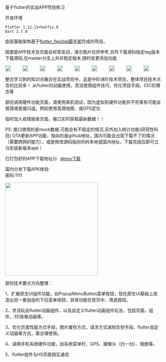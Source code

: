 基于flutter的实战APP项目练习

开发环境
```
Flutter 1.12.13+hotfix.8
Dart 2.7.0
```

底层基础架构基于[flutter_flexible脚手架](https://github.com/tec8297729/flutter_flexible "flutter_flexible脚手架")完成的项目。


因里面APP技术及页面会经常变动，演示图片仅供参考,另外下载源码指定tag版本下载源码,在master分支上并非稳定版本,随时变更添加功能.

<div style="display:flex; justify-content: space-evenly;">
<img src="https://github.com/tec8297729/shop_demo_flutter/blob/master/demo/demo1.png?raw=true" width="33%">
<img src="https://github.com/tec8297729/shop_demo_flutter/blob/master/demo/demo2.png?raw=true" width="33%">
<img src="https://github.com/tec8297729/shop_demo_flutter/blob/master/demo/demo3.png?raw=true" width="33%">
<img src="https://github.com/tec8297729/shop_demo_flutter/blob/master/demo/demo4.png?raw=true" width="33%">
<img src="https://github.com/tec8297729/shop_demo_flutter/blob/master/demo/demo5.png?raw=true" width="33%">
<img src="https://github.com/tec8297729/shop_demo_flutter/blob/master/demo/demo6.png?raw=true" width="33%">
<img src="https://github.com/tec8297729/shop_demo_flutter/blob/master/demo/demo7.png?raw=true" width="33%">
<img src="https://github.com/tec8297729/shop_demo_flutter/blob/master/demo/demo8.png?raw=true" width="33%">
<img src="https://github.com/tec8297729/shop_demo_flutter/blob/master/demo/demo9.png?raw=true" width="33%">

</div>

整合学习到的知识点融合在实战项目中，这是中阶进阶技术项目，整体项目技术点含的比较多！
从flutter的动画使用，灵活使用组件技巧，优化项目手段，IOC的理念等

部份调用硬件功能页面，请使用真机测试，因为虚拟机硬件功能并不完善有可能会报错或直接闪退。例如使用高德地图、或GPS定位

临时加入疫情报表页面，接口实时获取最新数据！！

PS: 接口使用的是mock数据,可能会有不稳定的情况,另外加入统计功能(研究性科目)
OTA更新APP功能，指向的是github地址，国内可能会出现下载不了的情况（需要跨网的能力），或是修改源码指向你的本地或国内地址，下载完成后即可立马安装新版本apk！


已打包好的APP下载地址》》
[demo下载](https://github.com/tec8297729/shop_demo_flutter/releases)


国内分发下载APK体验: <br>
密码:1111 <br>
<div style="display:flex;">
<img src="https://github.com/tec8297729/shop_demo_flutter/blob/master/asset/QRCode_258.png?raw=true" width="300px" height="300px">
</div>

部份技术要点方向整理：

1、扩展原生UI组件功能，如PopupMenuButton菜单按钮，现在原生UI基础上改造出另一套自由的下拉菜单按钮，具体功能在首页中，筛选按钮。

2、灵活玩会flutter动画组件，以及自定义flutter动画组件玩法，包括页面，组件，3D效果动画等。

3、优化页面性能方式手段，图片缓存方式，请求方式减轻负担手段、flutter自定义动画等方式，需合理使用。

4、调用手机系统硬件功能，如系统菜单栏、GPS、摄像头（扫一扫）、相册等。

5、flutter组件与H5页面相互通信
